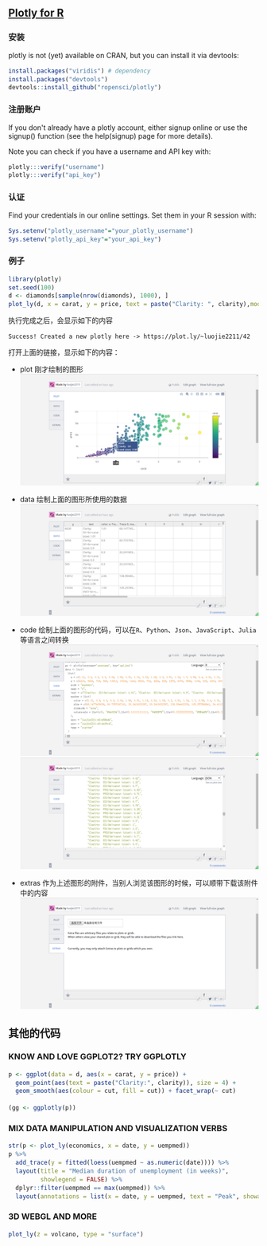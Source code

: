 ## [Plotly for R](https://plot.ly/r/getting-started/)
### 安装
plotly is not (yet) available on CRAN, but you can install it via devtools:
```r
install.packages("viridis") # dependency
install.packages("devtools")
devtools::install_github("ropensci/plotly")
```
### 注册账户
If you don't already have a plotly account, either signup online or use the signup() function (see the help(signup) page for more details).

Note you can check if you have a username and API key with:
```r
plotly:::verify("username")
plotly:::verify("api_key")
```

### 认证
Find your credentials in our online settings. Set them in your R session with:
```r
Sys.setenv("plotly_username"="your_plotly_username")
Sys.setenv("plotly_api_key"="your_api_key")
```
### 例子
```r
library(plotly)
set.seed(100)
d <- diamonds[sample(nrow(diamonds), 1000), ]
plot_ly(d, x = carat, y = price, text = paste("Clarity: ", clarity),mode = "markers", color = carat, size = carat)
```

执行完成之后，会显示如下的内容
```
Success! Created a new plotly here -> https://plot.ly/~luojie2211/42
```

打开上面的链接，显示如下的内容：
+ plot
刚才绘制的图形
![](https://raw.githubusercontent.com/KillEdision/R-Notebook/master/plotly/Image%201.png)

+ data
绘制上面的图形所使用的数据
![](https://raw.githubusercontent.com/KillEdision/R-Notebook/master/plotly/Image%202.png)

+ code
绘制上面的图形的代码，可以在`R`、`Python`、`Json`、`JavaScript`、`Julia`等语言之间转换
![](https://raw.githubusercontent.com/KillEdision/R-Notebook/master/plotly/Image%203.png)  
![](https://raw.githubusercontent.com/KillEdision/R-Notebook/master/plotly/Image%204.png)

+ extras
作为上述图形的附件，当别人浏览该图形的时候，可以顺带下载该附件中的内容
![](https://raw.githubusercontent.com/KillEdision/R-Notebook/master/plotly/Image%205.png)

## 其他的代码
### KNOW AND LOVE GGPLOT2? TRY GGPLOTLY
```r
p <- ggplot(data = d, aes(x = carat, y = price)) +
  geom_point(aes(text = paste("Clarity:", clarity)), size = 4) +
  geom_smooth(aes(colour = cut, fill = cut)) + facet_wrap(~ cut)

(gg <- ggplotly(p))
```
### MIX DATA MANIPULATION AND VISUALIZATION VERBS
```r
str(p <- plot_ly(economics, x = date, y = uempmed))
p %>%
  add_trace(y = fitted(loess(uempmed ~ as.numeric(date)))) %>%
  layout(title = "Median duration of unemployment (in weeks)",
         showlegend = FALSE) %>%
  dplyr::filter(uempmed == max(uempmed)) %>%
  layout(annotations = list(x = date, y = uempmed, text = "Peak", showarrow = T))
```

### 3D WEBGL AND MORE
```r
plot_ly(z = volcano, type = "surface")
```
